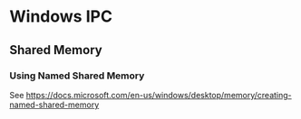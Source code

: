 # Windows IPC

## Shared Memory

### Using Named Shared Memory

See https://docs.microsoft.com/en-us/windows/desktop/memory/creating-named-shared-memory